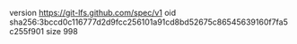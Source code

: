 version https://git-lfs.github.com/spec/v1
oid sha256:3bccd0c116777d2d9fcc256101a91cd8bd52675c86545639160f7fa5c255f901
size 998
